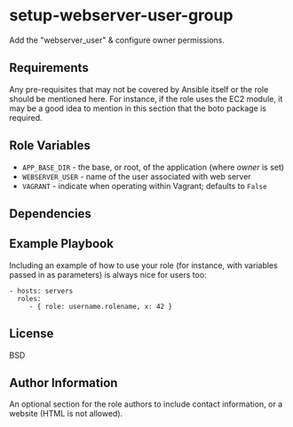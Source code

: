 setup-webserver-user-group
==========================

Add the "webserver_user" & configure owner permissions.

Requirements
------------

Any pre-requisites that may not be covered by Ansible itself or the role should be mentioned here. For instance, if the role uses the EC2 module, it may be a good idea to mention in this section that the boto package is required.

Role Variables
--------------

- `APP_BASE_DIR` - the base, or root, of the application (where _owner_ is set)
- `WEBSERVER_USER` - name of the user associated with web server
- `VAGRANT` - indicate when operating within Vagrant; defaults to `False`

Dependencies
------------


Example Playbook
----------------

Including an example of how to use your role (for instance, with variables passed in as parameters) is always nice for users too:

    - hosts: servers
      roles:
         - { role: username.rolename, x: 42 }

License
-------

BSD

Author Information
------------------

An optional section for the role authors to include contact information, or a website (HTML is not allowed).
